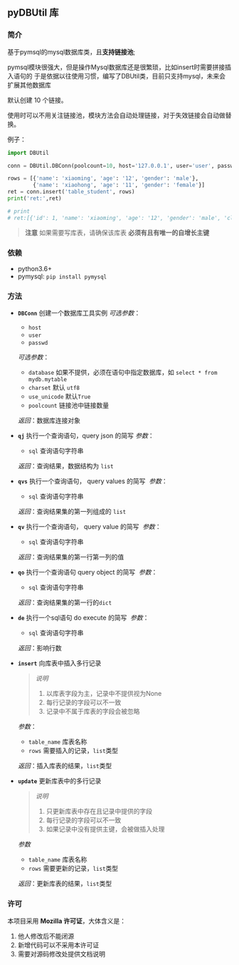 ## pyDBUtil 库

### 简介

基于pymsql的mysql数据库类，且**支持链接池**;

pymsql模块很强大，但是操作Mysql数据库还是很繁琐，比如insert时需要拼接插入语句的
于是依据以往使用习惯，编写了DBUtil类，目前只支持mysql，未来会扩展其他数据库

默认创建 10 个链接。

使用时可以不用关注链接池，模块方法会自动处理链接，对于失效链接会自动做替换。

例子：

```python
import DBUtil

conn = DBUtil.DBConn(poolcount=10, host='127.0.0.1', user='user', passwd='password', database='test')

rows = [{'name': 'xiaoming', 'age': '12', 'gender': 'male'},
        {'name': 'xiaohong', 'age': '11', 'gender': 'female'}]
ret = conn.insert('table_student', rows)
print('ret:',ret)

# print
# ret:[{'id': 1, 'name': 'xiaoming', 'age': '12', 'gender': 'male', 'class': None}, {'id': 2, 'name': 'xiaohong', 'age': '11', 'gender': 'female', 'class': None}]
```

> **注意**
> 如果需要写库表，请确保该库表 **必须有且有唯一的自增长主键**

### 依赖

- python3.6+
- pymysql: `pip install pymysql`

### 方法

- **`DBConn`** 创建一个数据库工具实例
  *可选参数*：
  - `host`
  - `user`
  - `passwd`
  
  *可选参数*：
  - `database` 如果不提供，必须在语句中指定数据库，如 `select * from mydb.mytable`
  - `charset` 默认 `utf8`
  - `use_unicode` 默认`True`
  - `poolcount` 链接池中链接数量

  *返回*：数据库连接对象
  
- **`qj`** 执行一个查询语句，query json 的简写
  *参数*：
  - `sql` 查询语句字符串
  
  *返回*：查询结果，数据结构为 `list`
  
- **`qvs`** 执行一个查询语句， query values 的简写
  *参数*：
  - `sql` 查询语句字符串
  
  *返回*：查询结果集的第一列组成的 `list`
  
- **`qv`** 执行一个查询语句， query value 的简写
  *参数*：
  - `sql` 查询语句字符串

  *返回*：查询结果集的第一行第一列的值
  
- **`qo`** 执行一个查询语句 query object 的简写
  *参数*：
  - `sql` 查询语句字符串
  
  *返回*：查询结果集的第一行的`dict`
  
- **`de`** 执行一个sql语句 do execute 的简写
  *参数*：
  - `sql` 查询语句字符串

  *返回*：影响行数
  
- **`insert`** 向库表中插入多行记录
  > *说明*
  >
  >1. 以库表字段为主，记录中不提供视为None
  >2. 每行记录的字段可以不一致
  >3. 记录中不属于库表的字段会被忽略
  
  *参数*：
  - `table_name` 库表名称
  - `rows` 需要插入的记录，`list`类型

  *返回*：插入库表的结果，`list`类型
  
- **`update`** 更新库表中的多行记录
  > *说明*
  >
  >  1. 只更新库表中存在且记录中提供的字段
  >  2. 每行记录的字段可以不一致
  >  3. 如果记录中没有提供主键，会被做插入处理

    *参数*
  - `table_name` 库表名称
  - `rows` 需要更新的记录，`list`类型

  *返回*：更新库表的结果，`list`类型

### 许可

本项目采用 **Mozilla 许可证**，大体含义是：

1. 他人修改后不能闭源
2. 新增代码可以不采用本许可证
3. 需要对源码修改处提供文档说明
